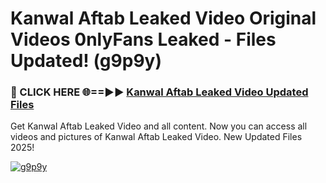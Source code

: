 # Kanwal Aftab Leaked Video Original Videos 0nlyFans Leaked - Files Updated! (g9p9y)

<h3>🔴 CLICK HERE 🌐==►► <a href="https://tinyurl.com/brd5kh86" rel="nofollow">Kanwal Aftab Leaked Video Updated Files</a></h3>

Get Kanwal Aftab Leaked Video and all content. Now you can access all videos and pictures of Kanwal Aftab Leaked Video. New Updated Files 2025!

[![g9p9y](https://i.imgur.com/K7sEzmb.gif)](https://tinyurl.com/brd5kh86)
